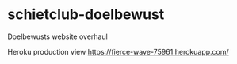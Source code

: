 # schietclub-doelbewust
Doelbewusts website overhaul

Heroku production view
https://fierce-wave-75961.herokuapp.com/
